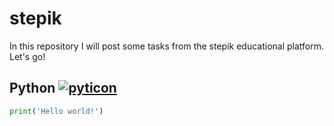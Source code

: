 # stepik
In this repository I will post some tasks from the stepik educational platform. Let's go!
## Python [![pyticon](http://icons.iconarchive.com/icons/cornmanthe3rd/plex/24/Other-python-icon.png)](https://www.python.org)
```python
print('Hello world!')
```
